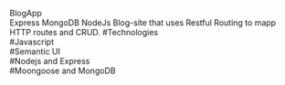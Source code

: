 BlogApp <br/> Express MongoDB NodeJs Blog-site that uses Restful Routing to mapp HTTP routes and CRUD.
#Technologies <br/>
#Javascript <br/>
#Semantic UI <br/>
#Nodejs and Express <br/>
#Moongoose and MongoDB
